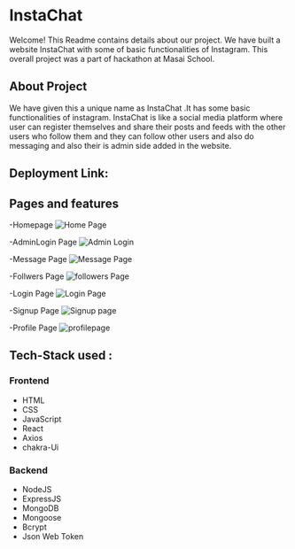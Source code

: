 # InstaChat

Welcome! This Readme contains details about our project. We have built a website InstaChat with some of basic functionalities of Instagram. This overall project was a part of hackathon at Masai School.

## About Project
We have given this a unique name as InstaChat .It has some basic functionalities of instagram. InstaChat is like a social media platform where user can register themselves and share their posts and feeds with the other users who follow them and they can follow other users and also do messaging and also their is admin side added in the website.

## Deployment Link: 

## Pages and features 

-Homepage
![Home Page](https://user-images.githubusercontent.com/101392842/209312664-c93c1fa7-9f3a-4fbe-ad06-d6ef39ee46bc.png)


-AdminLogin Page
![Admin Login](https://user-images.githubusercontent.com/101392842/209313126-7b8b22f1-0629-4aff-8ef4-adbb83aaafe4.png)


-Message Page
![Message Page](https://user-images.githubusercontent.com/101392842/209313140-26d77acc-3d46-4940-9631-574534b44ed4.png)



-Follwers Page
![followers Page](https://user-images.githubusercontent.com/101392842/209313157-1a85def2-4c68-4fe6-8eff-3fe5cff4a6d6.png)


-Login Page
![Login Page](https://user-images.githubusercontent.com/101392842/209313174-f696dc2b-7039-40f1-85d2-eef70f640e17.png)


-Signup Page
![Signup page](https://user-images.githubusercontent.com/101392842/209313221-9d2da951-62e9-4fb4-970a-f27ae171e578.png)


-Profile Page
![profilepage](https://user-images.githubusercontent.com/101392842/209313249-8531a90b-26eb-4208-b928-762cc599d482.png)



## Tech-Stack used :
### Frontend
- HTML
- CSS
- JavaScript
- React
- Axios
- chakra-Ui 

### Backend
- NodeJS
- ExpressJS
- MongoDB
- Mongoose
- Bcrypt
- Json Web Token
